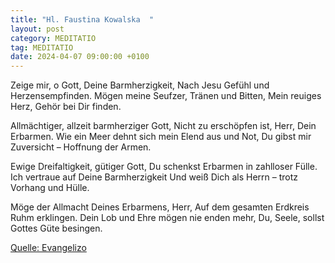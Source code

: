 ```yaml
---
title: "Hl. Faustina Kowalska  "
layout: post
category: MEDITATIO
tag: MEDITATIO
date: 2024-04-07 09:00:00 +0100
---
```

Zeige mir, o Gott, Deine Barmherzigkeit,
Nach Jesu Gefühl und Herzensempfinden.
Mögen meine Seufzer, Tränen und Bitten,
Mein reuiges Herz, Gehör bei Dir finden.
 
Allmächtiger, allzeit barmherziger Gott,
Nicht zu erschöpfen ist, Herr, Dein Erbarmen.
Wie ein Meer dehnt sich mein Elend aus und Not,
Du gibst mir Zuversicht – Hoffnung der Armen.<!--more-->
 
Ewige Dreifaltigkeit, gütiger Gott,
Du schenkst Erbarmen in zahlloser Fülle.
Ich vertraue auf Deine Barmherzigkeit
Und weiß Dich als Herrn – trotz Vorhang und Hülle.
 
Möge der Allmacht Deines Erbarmens, Herr,
Auf dem gesamten Erdkreis Ruhm erklingen.
Dein Lob und Ehre mögen nie enden mehr,
Du, Seele, sollst Gottes Güte besingen.

[Quelle: Evangelizo](https://evangeliumtagfuertag.org/DE/gospel)